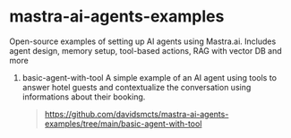 # mastra-ai-agents-examples

Open-source examples of setting up AI agents using Mastra.ai. Includes agent design, memory setup, tool-based actions, RAG with vector DB and more

1. basic-agent-with-tool
   A simple example of an AI agent using tools to answer hotel guests and contextualize the conversation using informations about their booking.
   > https://github.com/davidsmcts/mastra-ai-agents-examples/tree/main/basic-agent-with-tool
